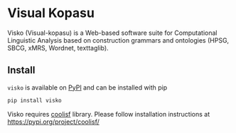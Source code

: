 # Visual Kopasu

Visko (Visual-kopasu) is a Web-based software suite for Computational Linguistic Analysis based on construction grammars and ontologies (HPSG, SBCG, xMRS, Wordnet, texttaglib).

## Install

`visko` is available on [PyPI](https://pypi.org/project/visko/) and can be installed with pip

```bash
pip install visko
```

Visko requires [coolisf](https://pypi.org/project/coolisf/) library.
Please follow installation instructions at https://pypi.org/project/coolisf/